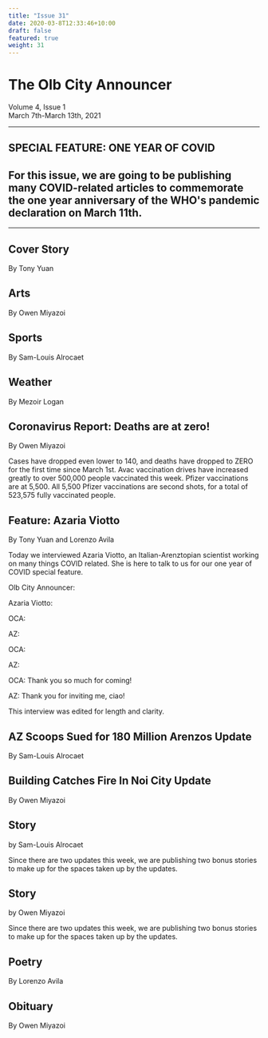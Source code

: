 ```yaml
---
title: "Issue 31"
date: 2020-03-8T12:33:46+10:00
draft: false
featured: true
weight: 31
---
```


# The Olb City Announcer    
Volume 4, Issue 1    
March 7th-March 13th, 2021    

---
## SPECIAL FEATURE: ONE YEAR OF COVID
## For this issue, we are going to be publishing many COVID-related articles to commemorate the one year anniversary of the WHO's pandemic declaration on March 11th.
---

## Cover Story
By Tony Yuan



## Arts
By Owen Miyazoi



## Sports
By Sam-Louis Alrocaet



## Weather
By Mezoir Logan



## Coronavirus Report: Deaths are at zero!
By Owen Miyazoi

Cases have dropped even lower to 140, and deaths have dropped to ZERO for the first time since March 1st. Avac vaccination drives have increased greatly to over 500,000 people vaccinated this week. Pfizer vaccinations are at 5,500. All 5,500 Pfizer vaccinations are second shots, for a total of 523,575 fully vaccinated people.

## Feature: Azaria Viotto
By Tony Yuan and Lorenzo Avila

Today we interviewed Azaria Viotto, an Italian-Arenztopian scientist working on many things COVID related. She is here to talk to us for our one year of COVID special feature.

Olb City Announcer:

Azaria Viotto:

OCA:

AZ:

OCA:

AZ:

OCA: Thank you so much for coming!

AZ: Thank you for inviting me, ciao!

This interview was edited for length and clarity.

## AZ Scoops Sued for 180 Million Arenzos Update
By Sam-Louis Alrocaet



## Building Catches Fire In Noi City Update
By Owen Miyazoi



## Story
by Sam-Louis Alrocaet

Since there are two updates this week, we are publishing two bonus stories to make up for the spaces taken up by the updates.



## Story
by Owen Miyazoi

Since there are two updates this week, we are publishing two bonus stories to make up for the spaces taken up by the updates.



## Poetry
By Lorenzo Avila



## Obituary
By Owen Miyazoi

